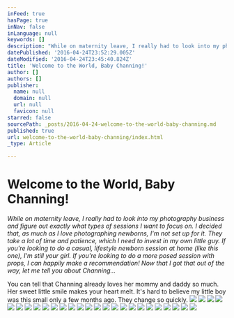 ```yaml
---
inFeed: true
hasPage: true
inNav: false
inLanguage: null
keywords: []
description: "While on maternity leave, I really had to look into my photography business and figure out exactly what types of sessions I want to focus on. I decided that, as much as I love photographing newborns, I'm not set up for it. They take a lot of time and patience, which I need to invest in my own little guy. If you're looking to do a casual, lifestyle newborn session at home (like this one), I'm still your girl. If you're looking to do a more posed session with props, I can happily make a recommendation! Now that I got that out of the way, let me tell you about Channing..."
datePublished: '2016-04-24T23:52:29.005Z'
dateModified: '2016-04-24T23:45:40.824Z'
title: 'Welcome to the World, Baby Channing!'
author: []
authors: []
publisher:
  name: null
  domain: null
  url: null
  favicon: null
starred: false
sourcePath: _posts/2016-04-24-welcome-to-the-world-baby-channing.md
published: true
url: welcome-to-the-world-baby-channing/index.html
_type: Article

---
```

# Welcome to the World, Baby Channing!

_While on maternity leave, I really had to look into my photography business and figure out exactly what types of sessions I want to focus on. I decided that, as much as I love photographing newborns, I'm not set up for it. They take a lot of time and patience, which I need to invest in my own little guy. If you're looking to do a casual, lifestyle newborn session at home (like this one), I'm still your girl. If you're looking to do a more posed session with props, I can happily make a recommendation! Now that I got that out of the way, let me tell you about Channing..._

You can tell that Channing already loves her mommy and daddy so much. Her sweet little smile makes your heart melt. It's hard to believe my little boy was this small only a few months ago. They change so quickly. ![](https://the-grid-user-content.s3-us-west-2.amazonaws.com/d02773d5-a801-488d-85bc-123d1fb8c4e1.jpg)
![](https://the-grid-user-content.s3-us-west-2.amazonaws.com/33fcd5f1-75f8-47fa-a308-a42a9947cfcd.jpg)
![](https://the-grid-user-content.s3-us-west-2.amazonaws.com/6ef2bd6c-37fe-4cdd-b347-d9d710afec87.jpg)
![](https://the-grid-user-content.s3-us-west-2.amazonaws.com/f87b856f-a2f2-4910-9060-32827aa56d6d.jpg)
![](https://the-grid-user-content.s3-us-west-2.amazonaws.com/67c4531f-8bfb-4fa3-94fb-cb7595fa49ac.jpg)
![](https://the-grid-user-content.s3-us-west-2.amazonaws.com/c94b87ee-4f6b-4e16-bdfc-8b1ef91e5b7b.jpg)
![](https://the-grid-user-content.s3-us-west-2.amazonaws.com/493bed2e-2ea0-410b-b381-f5de7de81518.jpg)
![](https://the-grid-user-content.s3-us-west-2.amazonaws.com/34b64267-22c3-495e-90da-e46730072719.jpg)
![](https://the-grid-user-content.s3-us-west-2.amazonaws.com/4094dd57-ee97-464f-8c78-74be033b3220.jpg)
![](https://the-grid-user-content.s3-us-west-2.amazonaws.com/47e51a8f-a7ba-4328-9c94-ca4580881929.jpg)
![](https://the-grid-user-content.s3-us-west-2.amazonaws.com/258f98ea-db0a-4afa-b22c-d1957c7d7bf1.jpg)
![](https://the-grid-user-content.s3-us-west-2.amazonaws.com/f68c575a-11f7-453b-a062-514ccfc618a5.jpg)
![](https://the-grid-user-content.s3-us-west-2.amazonaws.com/09dc0b79-5352-4535-ad57-348112e53403.jpg)
![](https://the-grid-user-content.s3-us-west-2.amazonaws.com/780e8c0e-8e03-4042-93e7-2b7acf7d0a8b.jpg)
![](https://the-grid-user-content.s3-us-west-2.amazonaws.com/4820325a-7e07-49ff-be09-dc8a39db7ce5.jpg)
![](https://the-grid-user-content.s3-us-west-2.amazonaws.com/7ec64121-0c36-4032-9cd4-c5eb794b17c2.jpg)
![](https://the-grid-user-content.s3-us-west-2.amazonaws.com/b6726666-47bc-4d6f-a884-3efa81f41dfc.jpg)
![](https://the-grid-user-content.s3-us-west-2.amazonaws.com/9c03fe0c-9691-4005-b401-c0c2c6d10a3c.jpg)
![](https://the-grid-user-content.s3-us-west-2.amazonaws.com/9241f73b-4298-4583-8364-35f92b45a47a.jpg)
![](https://the-grid-user-content.s3-us-west-2.amazonaws.com/aec6ae88-813d-4637-94d5-e65e16fa7a10.jpg)
![](https://the-grid-user-content.s3-us-west-2.amazonaws.com/31e91b6f-991a-4763-93bd-e804ab1dfa6e.jpg)
![](https://the-grid-user-content.s3-us-west-2.amazonaws.com/5a970380-3caa-4c53-829a-0f879b6e017b.jpg)
![](https://the-grid-user-content.s3-us-west-2.amazonaws.com/ed90287b-e58b-41eb-af11-7d4e91e17e4b.jpg)
![](https://the-grid-user-content.s3-us-west-2.amazonaws.com/73df64de-4f66-4abc-a1e4-941e99378833.jpg)
![](https://the-grid-user-content.s3-us-west-2.amazonaws.com/03165271-7f19-4244-bffb-3ed32d712b44.jpg)
![](https://the-grid-user-content.s3-us-west-2.amazonaws.com/85c37b7d-ac92-40c3-9318-d975347b7ac7.jpg)